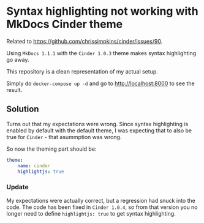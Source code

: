 # Syntax highlighting not working with MkDocs Cinder theme

Related to <https://github.com/chrissimpkins/cinder/issues/90>.

Using `MkDocs 1.1.1` with the `Cinder 1.0.3` theme makes syntax highlighting go away.

This repository is a clean representation of my actual setup.

Simply do `docker-compose up -d` and go to <http://localhost:8000> to see the result.


## Solution

Turns out that my expectations were wrong. Since syntax highlighting is enabled by default with the default theme, I was expecting that to also be true for `Cinder` - that asummption was wrong.

So now the theming part should be:

```yaml
theme:
    name: cinder
    highlightjs: true
```


### Update

My expectations were actually correct, but a regression had snuck into the code. The code has been fixed in `Cinder 1.0.4`, so from that version you no longer need to define `highlightjs: true` to get syntax highlighting.
